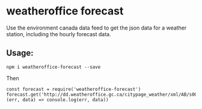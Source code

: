 weatheroffice forecast
=====================

Use the environment canada data feed to get the json data for a weather station, including the hourly forecast data.

Usage:
------

    npm i weatheroffice-forecast --save

Then

    const forecast = require('weatheroffice-forecast')
    forecast.get('http://dd.weatheroffice.gc.ca/citypage_weather/xml/AB/s0000045_e.xml', (err, data) => console.log(err, data))

